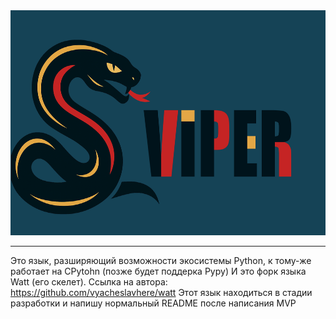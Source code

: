 <img src="docs/header.png" alt="logo" width="640" height="360">

---

Это язык, разширяющий возможности экосистемы Python, к тому-же работает на CPytohn (позже будет поддерка Pypy)
И это форк языка Watt (его скелет). Ссылка на автора: https://github.com/vyacheslavhere/watt
Этот язык находиться в стадии разработки и напишу нормальный README после написания MVP
